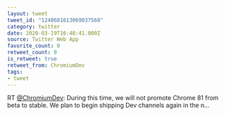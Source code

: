 ```yaml
---
layout: tweet
tweet_id: "1240681613069037568"
category: twitter
date: 2020-03-19T16:48:41.000Z
source: Twitter Web App
favorite_count: 0
retweet_count: 0
is_retweet: true
retweet_from: ChromiumDev
tags:
- tweet
---
```


RT [@ChromiumDev](https://twitter.com/@ChromiumDev): During this time, we will not promote Chrome 81 from beta to stable. We plan to begin shipping Dev channels again in the n…
